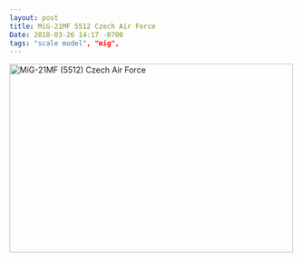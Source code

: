 ```yaml
---
layout: post
title: MiG-21MF 5512 Czech Air Force
Date: 2018-03-26 14:17 -0700
tags: "scale model", "mig", 
---
```


<a data-flickr-embed="true"  href="https://www.flickr.com/photos/101945058@N06/albums/72157692737948441" title="MiG-21MF (5512) Czech Air Force"><img src="https://farm5.staticflickr.com/4782/25945532767_fd2c1b92eb.jpg" width="500" height="333" alt="MiG-21MF (5512) Czech Air Force"></a><script async src="//embedr.flickr.com/assets/client-code.js" charset="utf-8"></script>
